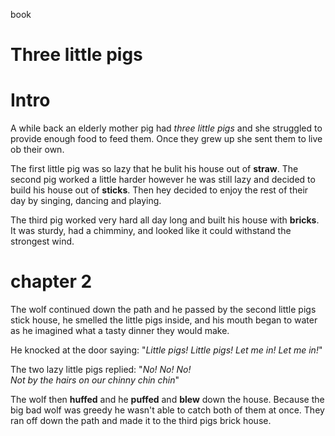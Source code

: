 book
# Three little pigs

# Intro

A while back an elderly mother pig had *three little pigs* and she struggled to provide enough food to feed them. Once they grew up she sent them to live ob their own. 

The first little pig was so lazy that he bulit his house out of **straw**. The second pig worked a little harder however he was still lazy and decided to build his house out of **sticks**. Then hey decided to enjoy the rest of their day by singing, dancing and playing.  

The third pig worked very hard all day long and built his house with **bricks**. It was sturdy, had a chimminy, and looked like it could withstand the strongest wind.










# chapter 2 
The wolf continued down the path and he passed by the second little pigs stick house, he smelled the little pigs inside, and his mouth began to water as he imagined what a tasty dinner they would make.

He knocked at the door saying: 
"*Little pigs! Little pigs! 
Let me in! Let me in!*"

The two lazy little pigs replied: 
"*No! No! No!  
Not by the hairs on our chinny chin chin*"

The wolf then **huffed** and he **puffed** and **blew** down the house.
Because the big bad wolf was greedy he wasn't able to catch both of them at once. They ran off down the path and made it to the third pigs brick house. 



